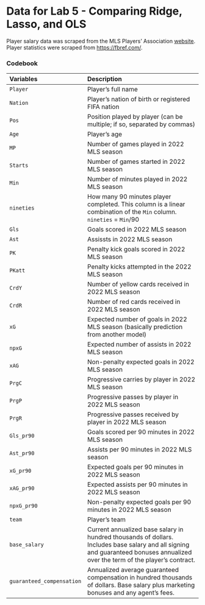 # Data for Lab 5 - Comparing Ridge, Lasso, and OLS

Player salary data was scraped from the MLS Players’ Association
[website](https://mlsplayers.org/resources/salary-guide). Player
statistics were scraped from <https://fbref.com/>.

### Codebook

<div class="cell-output-display">

| Variables                 | Description                                                                                                                                                                    |
|:--------------------------|:-------------------------------------------------------------------------------------------------------------------------------------------------------------------------------|
| `Player`                  | Player’s full name                                                                                                                                                             |
| `Nation`                  | Player’s nation of birth or registered FIFA nation                                                                                                                             |
| `Pos`                     | Position played by player (can be multiple; if so, separated by commas)                                                                                                        |
| `Age`                     | Player’s age                                                                                                                                                                   |
| `MP`                      | Number of games played in 2022 MLS season                                                                                                                                      |
| `Starts`                  | Number of games started in 2022 MLS season                                                                                                                                     |
| `Min`                     | Number of minutes played in 2022 MLS season                                                                                                                                    |
| `nineties`                | How many 90 minutes player completed. This column is a linear combination of the `Min` column. `nineties` = `Min`/90                                                           |
| `Gls`                     | Goals scored in 2022 MLS season                                                                                                                                                |
| `Ast`                     | Assissts in 2022 MLS season                                                                                                                                                    |
| `PK`                      | Penalty kick goals scored in 2022 MLS season                                                                                                                                   |
| `PKatt`                   | Penalty kicks attempted in the 2022 MLS season                                                                                                                                 |
| `CrdY`                    | Number of yellow cards received in 2022 MLS season                                                                                                                             |
| `CrdR`                    | Number of red cards received in 2022 MLS season                                                                                                                                |
| `xG`                      | Expected number of goals in 2022 MLS season (basically prediction from another model)                                                                                          |
| `npxG`                    | Expected number of assists in 2022 MLS season                                                                                                                                  |
| `xAG`                     | Non-penalty expected goals in 2022 MLS season                                                                                                                                  |
| `PrgC`                    | Progressive carries by player in 2022 MLS season                                                                                                                               |
| `PrgP`                    | Progressive passes by player in 2022 MLS season                                                                                                                                |
| `PrgR`                    | Progressive passes received by player in 2022 MLS season                                                                                                                       |
| `Gls_pr90`                | Goals scored per 90 minutes in 2022 MLS season                                                                                                                                 |
| `Ast_pr90`                | Assists per 90 minutes in 2022 MLS season                                                                                                                                      |
| `xG_pr90`                 | Expected goals per 90 minutes in 2022 MLS season                                                                                                                               |
| `xAG_pr90`                | Expected assists per 90 minutes in 2022 MLS season                                                                                                                             |
| `npxG_pr90`               | Non-penalty expected goals per 90 minutes in 2022 MLS season                                                                                                                   |
| `team`                    | Player’s team                                                                                                                                                                  |
| `base_salary`             | Current annualized base salary in hundred thousands of dollars. Includes base salary and all signing and guaranteed bonuses annualized over the term of the player’s contract. |
| `guaranteed_compensation` | Annualized average guaranteed compensation in hundred thousands of dollars. Base salary plus marketing bonuses and any agent’s fees.                                           |

</div>
